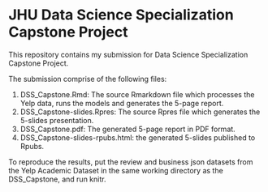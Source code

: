 # JHU Data Science Specialization Capstone Project

This repository contains my submission for Data Science Specialization Capstone Project.

The submission comprise of the following files: 

1. DSS_Capstone.Rmd:  The source Rmarkdown file which processes the Yelp data, runs the models and generates the 5-page report.
2. DSS_Capstone-slides.Rpres:  The source Rpres file which generates the 5-slides presentation.
3. DSS_Capstone.pdf:  The generated 5-page report in PDF format.
4. DSS_Capstone-slides-rpubs.html:  the generated 5-slides published to Rpubs.

To reproduce the results, put the review and business json datasets from the 
Yelp Academic Dataset in the same working directory as the DSS_Capstone, and 
run knitr.
